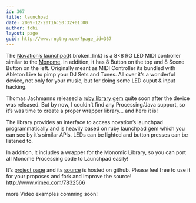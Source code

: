 ```yaml
---
id: 367
title: launchpad
date: 2009-12-20T16:50:32+01:00
author: tobi
layout: page
guid: http://www.rngtng.com/?page_id=367
---
```

The [Novation&#8217;s launchpad](http://www.novationmusic.com/products/launchpad){.broken_link} is a 8&#215;8 RG LED MIDI controller similar to the [Monome](http://monome.org/). In addition, it has 8 Button on the top and 8 Scene Button on the left. Originally meant as MIDI Controller its bundled with Ableton Live to pimp your DJ Sets and Tunes. All over it&#8217;s a wonderful device, not only for your music, but for doing some LED ouput & input hacking.

Thomas Jachmanns released a [ruby library gem](http://github.com/thomasjachmann/launchpad) quite soon after the device was released. But by now, I couldn&#8217;t find any Processing/Java support, so it&#8217;s was time to create a proper wrapper library&#8230; and here it is!

The library provides an interface to access novation&#8217;s launchpad programmatically and is heavily based on ruby launchpad gem which you can see by it&#8217;s similar APIs. LEDs can be lighted and button presses can be listened to.

In addition, it includes a wrapper for the Monomic Library, so you can port all Monome Processing code to Launchpad easily!

It&#8217;s [project page](http://rngtng.github.com/launchpad/) and its [source](http://github.com/rngtng/launchpad) is hosted on github. Please feel free to use it for your proposes and fork and improve the source!  
<http://www.vimeo.com/7832566>

more Video examples comming soon!